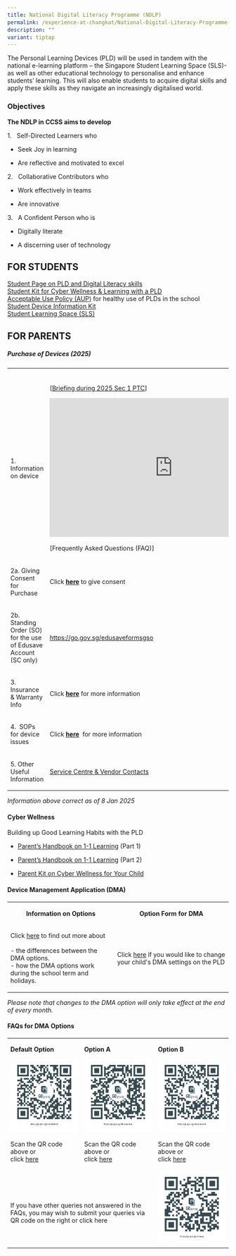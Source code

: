 ```yaml
---
title: National Digital Literacy Programme (NDLP)
permalink: /experience-at-changkat/National-Digital-Literacy-Programme-NDLP/
description: ""
variant: tiptap
---
```

<p>The Personal Learning Devices (PLD) will be used in tandem with the national
e-learning platform – the Singapore Student Learning Space (SLS)- as well
as other educational technology to personalise and enhance students’ learning.
This will also enable students to acquire digital skills and apply these
skills as they navigate an increasingly digitalised world.</p>
<h3>Objectives</h3>
<p><strong>The NDLP in CCSS aims to develop</strong>
</p>
<p>1. &nbsp; Self-Directed Learners&nbsp;who</p>
<ul data-tight="true" class="tight">
<li>
<p>Seek Joy in learning</p>
</li>
<li>
<p>Are reflective and motivated to excel</p>
</li>
</ul>
<p>2. &nbsp; Collaborative Contributors&nbsp;who</p>
<ul data-tight="true" class="tight">
<li>
<p>Work effectively in teams</p>
</li>
<li>
<p>Are innovative</p>
</li>
</ul>
<p>3. &nbsp; A&nbsp;Confident Person&nbsp;who is</p>
<ul data-tight="true" class="tight">
<li>
<p>Digitally literate</p>
</li>
<li>
<p>A discerning user of technology</p>
</li>
</ul>
<h2>FOR STUDENTS</h2>
<p><a href="https://sites.google.com/moe.edu.sg/ccss-student-hbl-page" rel="noopener noreferrer nofollow" target="_blank">Student Page on PLD and Digital Literacy skills</a>
<br><a href="https://drive.google.com/file/d/19HjmaoWJ1HTAxC6teSqugtKc7Lsca6hB/view?usp=drive_link" rel="noopener noreferrer nofollow" target="_blank">Student Kit for Cyber Wellness &amp; Learning with a PLD</a>
<br><a href="/files/2%20Acceptable%20Use%20Policy%20AUP%20Agreement%202022.pdf" rel="noopener noreferrer nofollow" target="_blank">Acceptable Use Policy (AUP)</a>&nbsp;for
healthy use of PLDs in the school
<br><a href="/files/Student_Device_Information_Kit_2024.pdf" rel="noopener noreferrer nofollow" target="_blank">Student Device Information Kit</a>
<br><a href="http://learning.moe.edu.sg/" rel="noopener noreferrer nofollow" target="_blank">Student Learning Space (SLS)</a>
</p>
<h2>FOR PARENTS</h2>
<h5>Purchase of Devices (2025)&nbsp;</h5>
<table style="minWidth: 50px">
<colgroup>
<col>
<col>
</colgroup>
<tbody>
<tr>
<th rowspan="1" colspan="1">
<p></p>
</th>
<th rowspan="1" colspan="1">
<p></p>
</th>
</tr>
<tr>
<td rowspan="1" colspan="1">
<p>1.&nbsp; Information on device</p>
</td>
<td rowspan="1" colspan="1">
<p>[<a href="/files/PDLP/IP1_iPad____2025_Parent_Engagement_Deck.pdf" rel="noopener noreferrer nofollow" target="_blank">Briefing during 2025 Sec 1 PTC</a>]</p>
<p></p>
<div class="iframe-wrapper">
<iframe height="315" width="560" allowfullscreen="true" frameborder="0" src="https://www.youtube.com/embed/MtH2it3tC3Y?si=cXiAcZoz_xHayVPL"></iframe>
</div>
<p>[Frequently Asked Questions (FAQ)]</p>
</td>
</tr>
<tr>
<td rowspan="1" colspan="1">
<p>2a. Giving Consent for Purchase</p>
</td>
<td rowspan="1" colspan="1">
<p>Click&nbsp;<strong><a href="https://go.gov.sg/pdlpadmin" rel="noopener noreferrer nofollow" target="_blank">here</a></strong>&nbsp;to
give consent</p>
</td>
</tr>
<tr>
<td rowspan="1" colspan="1">
<p>2b. Standing Order (SO) for the use of Edusave Account (SC only)</p>
</td>
<td rowspan="1" colspan="1">
<p><a href="https://go.gov.sg/edusaveformsgso" rel="noopener noreferrer nofollow" target="_blank">https://go.gov.sg/edusaveformsgso</a>
</p>
</td>
</tr>
<tr>
<td rowspan="1" colspan="1">
<p>3. Insurance &amp; Warranty Info</p>
</td>
<td rowspan="1" colspan="1">
<p>Click&nbsp;<strong><a href="/files/pld_insurance__warranty_2024.pdf" rel="noopener noreferrer nofollow" target="_blank">here</a></strong>&nbsp;for
more information</p>
</td>
</tr>
<tr>
<td rowspan="1" colspan="1">
<p>4.&nbsp; SOPs for device issues</p>
</td>
<td rowspan="1" colspan="1">
<p>Click&nbsp;<strong><a href="/files/SOPs%20for%20Device%20Issues%202021.pdf" rel="noopener noreferrer nofollow" target="_blank">here</a></strong>&nbsp;
for more information</p>
</td>
</tr>
<tr>
<td rowspan="1" colspan="1">
<p>5. Other Useful Information</p>
</td>
<td rowspan="1" colspan="1">
<p><a href="/files/Service%20Centre%20%20Vendor%20Contacts.pdf" rel="noopener noreferrer nofollow" target="_blank">Service Centre &amp; Vendor Contacts</a>
</p>
</td>
</tr>
</tbody>
</table>
<p><em>Information&nbsp;above correct as of 8 Jan 2025</em>
</p>
<h4>Cyber Wellness&nbsp;</h4>
<p>Building up Good Learning Habits with the PLD</p>
<ul data-tight="true" class="tight">
<li>
<p><a href="/files/PDLP/IP2___Parent_Handbook__I__2025.pdf" rel="noopener noreferrer nofollow" target="_blank">Parent’s Handbook on 1-1 Learning</a>&nbsp;(Part
1)</p>
</li>
<li>
<p><a href="/files/PDLP/IP3___Parent_Handbook__II__2025.pdf" rel="noopener noreferrer nofollow" target="_blank">Parent’s Handbook on 1-1 Learning</a>&nbsp;(Part
2)</p>
</li>
<li>
<p><a href="https://go.gov.sg/moe-cyber-wellness" rel="noopener noreferrer nofollow" target="_blank">Parent Kit on Cyber Wellness for Your Child</a>
</p>
</li>
</ul>
<h4>Device Management Application (DMA)</h4>
<table style="minWidth: 50px">
<colgroup>
<col>
<col>
</colgroup>
<tbody>
<tr>
<th rowspan="1" colspan="1">
<p>Information on Options</p>
</th>
<th rowspan="1" colspan="1">
<p>Option Form for DMA</p>
</th>
</tr>
<tr>
<td rowspan="1" colspan="1">
<p>Click&nbsp;<a href="https://docs.google.com/spreadsheets/d/1jx3wjBuNYZlBK4X5_CKpkA4HO92KhEEvoUC4aeNXTpg/edit?usp=sharing" rel="noopener nofollow" target="_blank">here</a> to
find out more about
<br>
<br>- the differences between the DMA options.
<br>- how the DMA options work during the school term and holidays.</p>
</td>
<td rowspan="1" colspan="1">
<p>Click&nbsp;<a href="https://go.gov.sg/pdlpdma" rel="noopener nofollow" target="_blank">here</a> if
you would like to change your child's DMA settings on the PLD</p>
</td>
</tr>
</tbody>
</table>
<p><em>Please note that changes to the DMA option will only take effect at the end of every month.</em>
</p>
<h4>FAQs for DMA Options</h4>
<table style="minWidth: 75px">
<colgroup>
<col>
<col>
<col>
</colgroup>
<tbody>
<tr>
<td rowspan="1" colspan="1">
<p><strong>Default Option<br></strong>
</p>
<div class="isomer-image-wrapper">
<img style="width: 100%" height="auto" width="100%" src="/images/dma%20default%20qr%20code.png">
</div>
<p>Scan the QR code above or
<br>click&nbsp;<a href="https://go.gov.sg/dmadefault" rel="noopener nofollow" target="_blank">here</a><strong><br></strong>
</p>
</td>
<td rowspan="1" colspan="1">
<p><strong>Option A<br></strong>
</p>
<div class="isomer-image-wrapper">
<img style="width: 100%" height="auto" width="100%" src="/images/dma%20option%20A%20qr%20code.png">
</div>
<p>Scan the QR code above or
<br>click&nbsp;<a href="https://go.gov.sg/dmaoptiona" rel="noopener nofollow" target="_blank">here</a><strong><br></strong>
</p>
</td>
<td rowspan="1" colspan="1">
<p><strong>Option B<br></strong>
</p>
<div class="isomer-image-wrapper">
<img style="width: 100%" height="auto" width="100%" src="/images/dma%20option%20B%20qr%20code.png">
</div>
<p>Scan the QR code above or
<br>click&nbsp;<a href="https://go.gov.sg/dmaoptionb" rel="noopener nofollow" target="_blank">here</a><strong><br></strong>
</p>
</td>
</tr>
<tr>
<td rowspan="1" colspan="2">
<p>
<br>If you have other queries not answered in the FAQs, you may wish to submit
your queries via QR code on the right or click here</p>
</td>
<td rowspan="1" colspan="1">
<div class="isomer-image-wrapper">
<img style="width: 100%" height="auto" width="100%" src="/images/dmaoq.png">
</div>
</td>
</tr>
</tbody>
</table>
<p>&nbsp;</p>